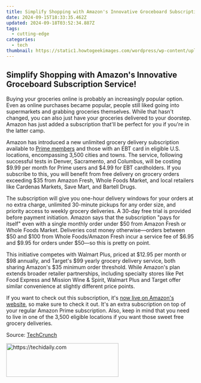 ```yaml
---
title: Simplify Shopping with Amazon's Innovative Groceboard Subscription Service!
date: 2024-09-15T18:33:35.462Z
updated: 2024-09-18T03:52:34.887Z
tags:
  - cutting-edge
categories:
  - tech
thumbnail: https://static1.howtogeekimages.com/wordpress/wp-content/uploads/2023/08/e8321375.jpg
---
```


## Simplify Shopping with Amazon's Innovative Groceboard Subscription Service!

Buying your groceries online is probably an increasingly popular option. Even as online purchases became popular, people still liked going into supermarkets and grabbing groceries themselves. While that hasn't changed, you can also just have your groceries delivered to your doorstep. Amazon has just added a subscription that'll be perfect for you if you're in the latter camp.

 Amazon has introduced a new unlimited grocery delivery subscription available to [Prime members](https://tech-recovery.techidaily.com/deactivating-your-androids-facebook-feature-easy-instructions-inside/) and those with an EBT card in eligible U.S. locations, encompassing 3,500 cities and towns. The service, following successful tests in Denver, Sacramento, and Columbus, will be costing $9.99 per month for Prime users and $4.99 for EBT cardholders. If you subscribe to this, you will benefit from free delivery on grocery orders exceeding $35 from Amazon Fresh, Whole Foods Market, and local retailers like Cardenas Markets, Save Mart, and Bartell Drugs.

 The subscription will give you one-hour delivery windows for your orders at no extra charge, unlimited 30-minute pickups for any order size, and priority access to weekly grocery deliveries. A 30-day free trial is provided before payment initiation. Amazon says that the subscription "pays for itself" even with a single monthly order under $50 from Amazon Fresh or Whole Foods Market. Deliveries cost money otherwise—orders between $50 and $100 from Whole Foods/Amazon Fresh incur a service fee of $6.95 and $9.95 for orders under $50—so this is pretty on point.

 This initiative competes with Walmart Plus, priced at $12.95 per month or $98 annually, and Target's $99 yearly grocery delivery service, both sharing Amazon's $35 minimum order threshold. While Amazon's plan extends broader retailer partnerships, including specialty stores like Pet Food Express and Mission Wine & Spirit, Walmart Plus and Target offer similar convenience at slightly different price points.

 If you want to check out this subscription, it's [now live on Amazon's website](https://www.amazon.com/dp/B0CJ9DGD6N/?tag=hotoge-20&ascsubtag=UUhtgUeUpU2002824&asc%5Frefurl=https%3A%2F%2Fwww.howtogeek.com%2Famazon-grocery-subscription-2024%2F&asc%5Fcampaign=Short-Term), so make sure to check it out. It's an extra subscription on top of your regular Amazon Prime subscription. Also, keep in mind that you need to live in one of the 3,500 eligible locations if you want those sweet free grocery deliveries.

 Source: [TechCrunch](https://techcrunch.com/2024/04/23/amazon-launches-a-new-grocery-delivery-subscription-in-the-u-s/)

<ins class="adsbygoogle"
     style="display:block"
     data-ad-format="autorelaxed"
     data-ad-client="ca-pub-7571918770474297"
     data-ad-slot="1223367746"></ins>

<ins class="adsbygoogle"
     style="display:block"
     data-ad-client="ca-pub-7571918770474297"
     data-ad-slot="8358498916"
     data-ad-format="auto"
     data-full-width-responsive="true"></ins>



<!-- affiliate ads begin -->
<a href="https://laganoo.pxf.io/c/5597632/1657396/16446" target="_top" id="1657396">
  <img src="//a.impactradius-go.com/display-ad/16446-1657396" border="0" alt="https://techidaily.com" width="300" height="90"/>
</a>
<img height="0" width="0" src="https://laganoo.pxf.io/i/5597632/1657396/16446" style="position:absolute;visibility:hidden;" border="0" />
<!-- affiliate ads end -->

